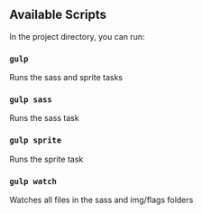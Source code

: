 ## Available Scripts

In the project directory, you can run:

### `gulp`

Runs the sass and sprite tasks

### `gulp sass`

Runs the sass task

### `gulp sprite`

Runs the sprite task

### `gulp watch`

Watches all files in the sass and img/flags folders
